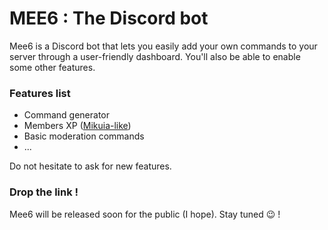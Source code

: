 # MEE6 : The Discord bot

Mee6 is a Discord bot that lets you easily add your own commands to your server
through a user-friendly dashboard. You'll also be able to enable some other
features.

### Features list

- Command generator
- Members XP ([Mikuia-like](http://mikuia.tv/))
- Basic moderation commands
- ...

Do not hesitate to ask for new features.

### Drop the link !

Mee6 will be released soon for the public (I hope). Stay tuned :wink: !
